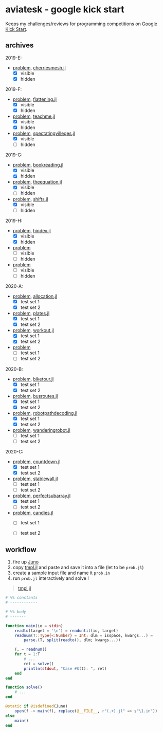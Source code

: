 # aviatesk - google kick start

Keeps my challenges/reviews for programming competitions on [Google Kick Start](https://codingcompetitions.withgoogle.com/kickstart).


## archives

2019-E:
- [problem](https://codingcompetitions.withgoogle.com/kickstart/round/0000000000050edb/0000000000170721), [cherriesmesh.jl](./2019-E/cherriesmesh.jl)
  * [x] visible
  * [x] hidden

2019-F:
- [problem](https://codingcompetitions.withgoogle.com/kickstart/round/0000000000050edc/000000000018666c), [flattening.jl](./2019-F/flattening.jl)
  * [x] visible
  * [x] hidden
- [problem](https://codingcompetitions.withgoogle.com/kickstart/round/0000000000050edc/00000000001864bc), [teachme.jl](./2019-F/teachme.jl)
  * [x] visible
  * [x] hidden
- [problem](https://codingcompetitions.withgoogle.com/kickstart/round/0000000000050edc/000000000018666b), [spectatingvilleges.jl](./2019-F/spectatingvilleges.jl)
  * [x] visible
  * [ ] hidden

2019-G:
- [problem](https://codingcompetitions.withgoogle.com/kickstart/round/0000000000050e02/000000000018fd0d), [bookreading.jl](./2019-G/bookreading.jl)
  * [x] visible
  * [x] hidden
- [problem](https://codingcompetitions.withgoogle.com/kickstart/round/0000000000050e02/000000000018fe36), [theequation.jl](./2019-G/theequation.jl)
  * [x] visible
  * [ ] hidden
- [problem](https://codingcompetitions.withgoogle.com/kickstart/round/0000000000050e02/000000000018fd5e), [shifts.jl](./2019-G/shifts.jl)
  * [x] visible
  * [ ] hidden

2019-H:
- [problem](https://codingcompetitions.withgoogle.com/kickstart/round/0000000000050edd/00000000001a274e), [hindex.jl](./2019-H/hindex.jl)
  * [x] visible
  * [x] hidden
- [problem](https://codingcompetitions.withgoogle.com/kickstart/round/0000000000050edd/00000000001a2835)
  * [ ] visible
  * [ ] hidden
- [problem](https://codingcompetitions.withgoogle.com/kickstart/round/0000000000050edd/00000000001a286d)
  * [ ] visible
  * [ ] hidden

2020-A:
- [problem](https://codingcompetitions.withgoogle.com/kickstart/round/000000000019ffc7/00000000001d3f56), [allocation.jl](./2020-A/allocation.jl)
  * [x] test set 1
  * [x] test set 2
- [problem](https://codingcompetitions.withgoogle.com/kickstart/round/000000000019ffc7/00000000001d40bb), [plates.jl](./2020-A/plates.jl)
  * [x] test set 1
  * [x] test set 2
- [problem](https://codingcompetitions.withgoogle.com/kickstart/round/000000000019ffc7/00000000001d3f5b), [workout.jl](./2020-A/workout.jl)
  * [x] test set 1
  * [x] test set 2
- [problem](https://codingcompetitions.withgoogle.com/kickstart/round/000000000019ffc7/00000000001d3ff3)
  * [ ] test set 1
  * [ ] test set 2

2020-B:
- [problem](https://codingcompetitions.withgoogle.com/kickstart/round/000000000019ffc8/00000000002d82e6), [biketour.jl](./2020-B/biketour.jl)
  * [x] test set 1
  * [x] test set 2
- [problem](https://codingcompetitions.withgoogle.com/kickstart/round/000000000019ffc8/00000000002d83bf), [busroutes.jl](./2020-B/busroutes.jl)
  * [x] test set 1
  * [x] test set 2
- [problem](https://codingcompetitions.withgoogle.com/kickstart/round/000000000019ffc8/00000000002d83dc), [robotpathdecoding.jl](./2020-B/robotpathdecoding.jl)
  * [x] test set 1
  * [x] test set 2
- [problem](https://codingcompetitions.withgoogle.com/kickstart/round/000000000019ffc8/00000000002d8565), [wanderingrobot.jl](./2020-B/wanderingrobot.jl)
  * [ ] test set 1
  * [ ] test set 2

2020-C:
- [problem](https://codingcompetitions.withgoogle.com/kickstart/round/000000000019ff43/00000000003380d2), [countdown.jl](./2020-C/countdown.jl)
  * [x] test set 1
  * [x] test set 2
- [problem](https://codingcompetitions.withgoogle.com/kickstart/round/000000000019ff43/00000000003379bb), [stablewall.jl](./2020-C/stablewall.jl)
  * [ ] test set 1
  * [ ] test set 2
- [problem](https://codingcompetitions.withgoogle.com/kickstart/round/000000000019ff43/00000000003381cb), [perfectsubarray.jl](./2020-C/perfectsubarray.jl)
  * [x] test set 1
  * [ ] test set 2
- [problem](https://codingcompetitions.withgoogle.com/kickstart/round/000000000019ff43/0000000000337b4d), [candies.jl](./2020-C/candies.jl)
  * [ ] test set 1
  * [ ] test set 2


## workflow

1. fire up [Juno](https://junolab.org/)
2. copy [tmpl.jl](./tmpl.jl) and paste and save it into a file (let to be `prob.jl`)
3. create a sample input file and name it `prob.in`
4. run `prob.jl` interactively and solve !

> [tmpl.jl](./tmpl.jl)

```julia
# %% constants
# ------------

# %% body
# -------

function main(io = stdin)
    readto(target = '\n') = readuntil(io, target)
    readnum(T::Type{<:Number} = Int; dlm = isspace, kwargs...) =
        parse.(T, split(readto(), dlm; kwargs...))

    T, = readnum()
    for t = 1:T
        # ...
        ret = solve()
        println(stdout, "Case #$(t): ", ret)
    end
end

function solve()
    # ...
end

@static if @isdefined(Juno)
    open(f -> main(f), replace(@__FILE__, r"(.+).jl" => s"\1.in"))
else
    main()
end
```

